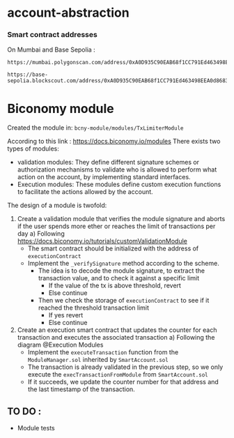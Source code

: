 # account-abstraction


### Smart contract addresses 
On Mumbai and Base Sepolia :
```
https://mumbai.polygonscan.com/address/0xA0D935C90EAB68f1CC791Ed463498EEA0d868303

https://base-sepolia.blockscout.com/address/0xA0D935C90EAB68f1CC791Ed463498EEA0d868303
```

# Biconomy module

Created the module in: ```bcny-module/modules/TxLimiterModule```

According to this link : https://docs.biconomy.io/modules
There exists two types of modules: 
- validation modules: They define different signature schemes or authorization mechanisms to validate who is allowed to perform what action on the account, by implementing standard interfaces.
- Execution modules: These modules define custom execution functions to facilitate the actions allowed by the account.

The design of a module is twofold: 
1) Create a validation module that verifies the module signature and aborts if the user spends more ether or reaches the limit of transactions per day
   a) Following https://docs.biconomy.io/tutorials/customValidationModule
    - The smart contract should be initialized with the address of ```executionContract```
    - Implement the ```_verifySignature``` method according to the scheme.
      - The idea is to decode the module signature, to extract the transaction value, and to check it against a specific limit
        - If the value of the tx is above threshold, revert
        - Else continue
      - Then we check the storage of ```executionContract``` to see if it reached the threshold transaction limit
        - If yes revert
        - Else continue
2) Create an execution smart contract that updates the counter for each transaction and executes the associated transaction
   a) Following the diagram @Execution Modules
     - Implement the ```executeTransaction``` function from the ```ModuleManager.sol``` inherited by ```SmartAccount.sol```
     - The transaction is already validated in the previous step, so we only execute the ```execTransactionFromModule``` from ```SmartAccount.sol```
     - If it succeeds, we update the counter number for that address and the last timestamp of the transaction. 


## TO DO : 
- Module tests